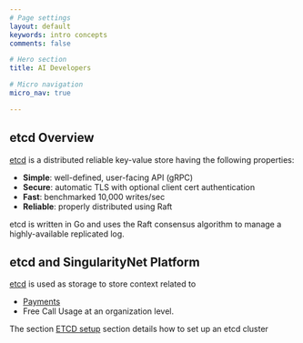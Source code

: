 ```yaml
---
# Page settings
layout: default
keywords: intro concepts
comments: false

# Hero section
title: AI Developers

# Micro navigation
micro_nav: true

---
```


## etcd Overview

<a href="https://github.com/etcd-io/etcd" target="_blank">etcd</a> is a distributed reliable key-value store having the following properties:

* **Simple**: well-defined, user-facing API (gRPC)
* **Secure**: automatic TLS with optional client cert authentication
* **Fast**: benchmarked 10,000 writes/sec
* **Reliable**: properly distributed using Raft

etcd is written in Go and uses the Raft consensus algorithm to manage a highly-available replicated log.

## etcd and SingularityNet Platform

<a href="https://github.com/etcd-io/etcd" target="_blank">etcd</a> is used as storage to store context related to 
* <a href="https://dev.singularitynet.io/docs/platform-dev/daemon-channel-storage/" target="_blank">Payments</a>
* Free Call Usage
at an organization level. 

The section [ETCD setup](../etcdsetup) section details how to set up an etcd cluster